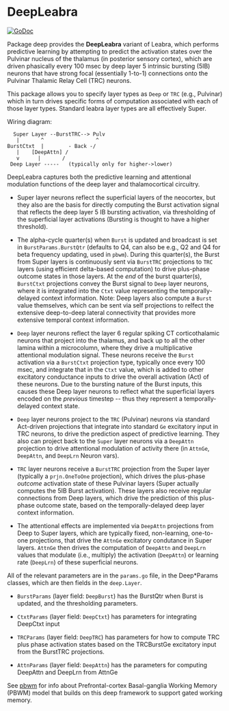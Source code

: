 # DeepLeabra

[![GoDoc](https://godoc.org/github.com/emer/leabra/deep?status.svg)](https://godoc.org/github.com/emer/leabra/deep)

Package deep provides the **DeepLeabra** variant of Leabra, which performs predictive learning by attempting to predict the activation states over the Pulvinar nucleus of the thalamus (in posterior sensory cortex), which are driven phasically every 100 msec by deep layer 5 intrinsic bursting (5IB) neurons that have strong focal (essentially 1-to-1) connections onto the Pulvinar Thalamic Relay Cell (TRC) neurons.

This package allows you to specify layer types as `Deep` or `TRC` (e.g., Pulvinar) which in turn drives specific forms of computation associated with each of those layer types.  Standard leabra layer types are all effectively Super.

Wiring diagram:

```
  Super Layer --BurstTRC--> Pulv
   |       ^                 ^
BurstCtxt  |        - Back -/
   |    [DeepAttn] /
   v      |       /
 Deep Layer -----   (typically only for higher->lower)
```

DeepLeabra captures both the predictive learning and attentional modulation functions of the deep layer and thalamocortical circuitry.

* Super layer neurons reflect the superficial layers of the neocortex, but they also are the basis for directly computing the Burst activation signal that reflects the deep layer 5 IB bursting activation, via thresholding of the superficial layer activations (Bursting is thought to have a higher threshold).

* The alpha-cycle quarter(s) when `Burst` is updated and broadcast is set in `BurstParams.BurstQtr` (defaults to Q4, can also be e.g., Q2 and Q4 for beta frequency updating, used in `pbwm`).  During this quarter(s), the Burst from Super layers is continuously sent via `BurstTRC` projections to `TRC` layers (using efficient delta-based computation) to drive plus-phase outcome states in those layers. At the *end* of the burst quarter(s), `BurstCtxt` projections convey the Burst signal to `Deep` layer neurons, where it is integrated into the `Ctxt` value representing the temporally-delayed context information.  Note: Deep layers also compute a `Burst` value themselves, which can be sent via self projections to relfect the extensive deep-to-deep lateral connectivity that provides more extensive temporal context information.

* `Deep` layer neurons reflect the layer 6 regular spiking CT corticothalamic neurons that project into the thalamus, and back up to all the other lamina within a microcolumn, where they drive a multiplicative attentional modulation signal.  These neurons receive the `Burst` activation via a `BurstCtxt` projection type, typically once every 100 msec, and integrate that in the `Ctxt` value, which is added to other excitatory conductance inputs to drive the overall activation (Act) of these neurons.  Due to the bursting nature of the Burst inputs, this causes these Deep layer neurons to reflect what the superficial layers encoded on the *previous* timestep -- thus they represent a temporally-delayed context state.

* `Deep` layer neurons project to the `TRC` (Pulvinar) neurons via standard Act-driven projections that integrate into standard `Ge` excitatory input in TRC neurons, to drive the prediction aspect of predictive learning. They also can project back to the `Super` layer neurons via a `DeepAttn` projection to drive attentional modulation of activity there (in `AttnGe`, `DeepAttn`, and `DeepLrn` Neuron vars).

* `TRC` layer neurons receive a `BurstTRC` projection from the Super layer (typically a `prjn.OneToOne` projection), which drives the plus-phase *outcome* activation state of these Pulvinar layers (Super actually computes the 5IB Burst activation).  These layers also receive regular connections from Deep layers, which drive the prediction of this plus-phase outcome state, based on the temporally-delayed deep layer context information.

* The attentional effects are implemented via `DeepAttn` projections from Deep to Super layers, which are typically fixed, non-learning, one-to-one projections, that drive the `AttnGe` excitatory condutance in Super layers. `AttnGe` then drives the computation of `DeepAttn` and `DeepLrn` values that modulate (i.e., multiply) the activation (`DeepAttn`) or learning rate (`DeepLrn`) of these superficial neurons.

All of the relevant parameters are in the `params.go` file, in the Deep*Params classes, which are then fields in the `deep.Layer`.

* `BurstParams` (layer field: `DeepBurst`) has the BurstQtr when Burst is updated, and the thresholding parameters.

* `CtxtParams` (layer field: `DeepCtxt`) has parameters for integrating DeepCtxt input

* `TRCParams` (layer field: `DeepTRC`) has parameters for how to compute TRC plus phase activation states based on the TRCBurstGe excitatory input from the BurstTRC projections.

* `AttnParams` (layer field: `DeepAttn`) has the parameters for computing DeepAttn and DeepLrn from AttnGe

See [pbwm](https://github.com/emer/leabra/blob/master/pbwm) for info about Prefrontal-cortex Basal-ganglia Working Memory (PBWM) model that builds on this deep framework to support gated working memory.

